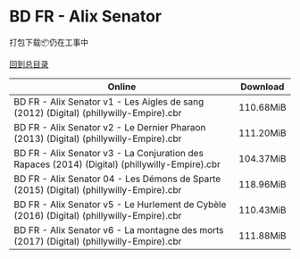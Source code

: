 # BD FR - Alix Senator

打包下载📦仍在工事中

[回到总目录](/Catalogs.md)







Online | Download
--- | ---
BD FR - Alix Senator v1 - Les Aigles de sang (2012) (Digital) (phillywilly-Empire).cbr | 110.68MiB
BD FR - Alix Senator v2 - Le Dernier Pharaon (2013) (Digital) (phillywilly-Empire).cbr | 111.20MiB
BD FR - Alix Senator v3 - La Conjuration des Rapaces (2014) (Digital) (phillywilly-Empire).cbr | 104.37MiB
BD FR - Alix Senator 04 - Les Démons de Sparte (2015) (Digital) (phillywilly-Empire).cbr | 118.96MiB
BD FR - Alix Senator v5 - Le Hurlement de Cybèle (2016) (Digital) (phillywilly-Empire).cbr | 110.43MiB
BD FR - Alix Senator v6 - La montagne des morts (2017) (Digital) (phillywilly-Empire).cbr | 111.88MiB